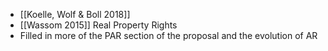 - [[Koelle, Wolf & Boll 2018]]
- [[Wassom 2015]] Real Property Rights
- Filled in more of the PAR section of the proposal and the evolution of AR